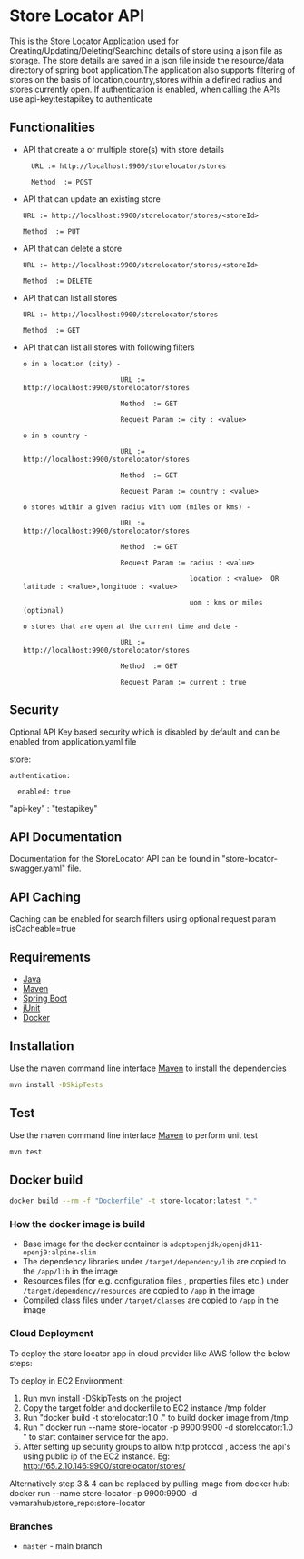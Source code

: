 # Store Locator API

This is the Store Locator Application used for Creating/Updating/Deleting/Searching details of store using a json file as storage.
The store details are saved in a json file inside the resource/data directory of spring boot application.The application also supports filtering of stores on the basis of location,country,stores within a defined radius and stores currently open.
 If authentication is enabled, when calling the APIs use api-key:testapikey to authenticate

## Functionalities

* API that create a or multiple store(s) with store details 

        URL := http://localhost:9900/storelocator/stores
		
        Method  := POST
		
       
* API that can update an existing store 

      URL := http://localhost:9900/storelocator/stores/<storeId>
	  
      Method  := PUT  
     
  
* API that can delete a store

      URL := http://localhost:9900/storelocator/stores/<storeId>
	  
      Method  := DELETE
  
* API that can list all stores 

      URL := http://localhost:9900/storelocator/stores
	  
      Method  := GET
      
* API that can list all stores with following filters

      o	in a location (city) - 
	  
                              URL := http://localhost:9900/storelocator/stores
							  
                              Method  := GET
							  
                              Request Param := city : <value>  
							  
      o	in a country -
	  
                              URL := http://localhost:9900/storelocator/stores
							  
                              Method  := GET
							  
                              Request Param := country : <value>
  
      o	stores within a given radius with uom (miles or kms) -
	  
                              URL := http://localhost:9900/storelocator/stores
							  
                              Method  := GET
							  
                              Request Param := radius : <value>
							  
                                               location : <value>  OR     latitude : <value>,longitude : <value>
											   
                                               uom : kms or miles (optional)
                              
      o	stores that are open at the current time and date -
	  
                              URL := http://localhost:9900/storelocator/stores
							  
                              Method  := GET
							  
                              Request Param := current : true
                                               

## Security
Optional API Key based security which is disabled by default and can be enabled from application.yaml file 

store:

	authentication:
	
      enabled: true

"api-key" : "testapikey"

## API Documentation

Documentation for the StoreLocator API can be found in "store-locator-swagger.yaml" file.

## API Caching

Caching can be enabled for search filters using optional request param isCacheable=true

## Requirements

* [Java](https://www.oracle.com/java/)
* [Maven](https://maven.apache.org/)
* [Spring Boot](https://spring.io/projects/spring-boot)
* [jUnit](https://junit.org/)
* [Docker](https://www.docker.com/)

## Installation

Use the maven command line interface [Maven](https://maven.apache.org/) to install the dependencies

```bash
mvn install -DSkipTests
```
## Test
Use the maven command line interface [Maven](https://maven.apache.org/) to perform unit test
```bash
mvn test
```
## Docker build
```bash
docker build --rm -f "Dockerfile" -t store-locator:latest "."
```

### How the docker image is build
* Base image for the docker container is `adoptopenjdk/openjdk11-openj9:alpine-slim`
* The dependency libraries under `/target/dependency/lib` are copied to the `/app/lib` in the image
* Resources files (for e.g. configuration files , properties files etc.) under `/target/dependency/resources` are copied to `/app` in the image
* Compiled class files under `/target/classes` are copied to `/app` in the image

### Cloud Deployment
To deploy the store locator app in cloud provider like AWS follow the below steps:

To deploy in EC2 Environment:
1. Run mvn install -DSkipTests on the project
2. Copy the target folder and dockerfile to EC2 instance /tmp folder
3. Run "docker build -t storelocator:1.0 ." to build docker image from /tmp
4. Run " docker run --name store-locator -p 9900:9900 -d storelocator:1.0 " to start container service for the app.
5. After setting up security groups to allow http protocol , access the api's using public ip of the EC2 instance.
Eg: http://65.2.10.146:9900/storelocator/stores/

Alternatively step 3 & 4 can be replaced by pulling image from docker hub:
docker run --name store-locator -p 9900:9900 -d vemarahub/store_repo:store-locator





### Branches
* `master`  - main branch


